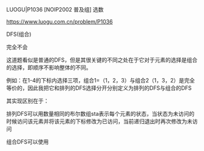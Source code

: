 LUOGU|P1036 [NOIP2002 普及组] 选数

https://www.luogu.com.cn/problem/P1036

DFS(组合)

完全不会

这道题看似是普通的DFS，但是其很关键的不同之处在于它对于元素的选择是组合的选择，即顺序不影响整体的不同。

例如：在1-4的下标内选择三项，组合1=（1，2，3）与组合2（1，3，2）是完全等价的，因此我把它和排列的DFS选择分开分别定义为排列的DFS与组合的DFS

其实现区别在于：

排列DFS可以用数量相同的布尔数组sta表示每个元素的状态，当状态为未访问的时候访问该元素并将该元素的下标修改为已访问，当前递归退出时再次修改为未访问

组合DFS可以使用